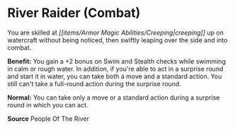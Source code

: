 ﻿---
cssclass: [feats]

---
# River Raider (Combat)

You are skilled at _[[items/Armor Magic Abilities/Creeping|creeping]]_ up on watercraft without being noticed, then swiftly leaping over the side and into combat.

**Benefit:** You gain a +2 bonus on Swim and Stealth checks while swimming in calm or rough water. In addition, if you're able to act in a surprise round and start it in water, you can take both a move and a standard action. You still can't take a full-round action during the surprise round.

**Normal:** You can take only a move or a standard action during a surprise round in which you can act.

**Source** People Of The River